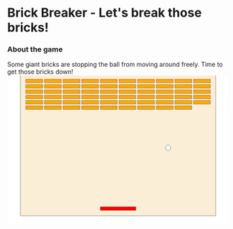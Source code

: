 <h1>Brick Breaker - Let's break those bricks!</h2>

<h3>About the game</h3>
<p>Some giant bricks are stopping the ball from moving around freely. Time to get those bricks down!

<img src="preview.png" alt="Game Preview">
